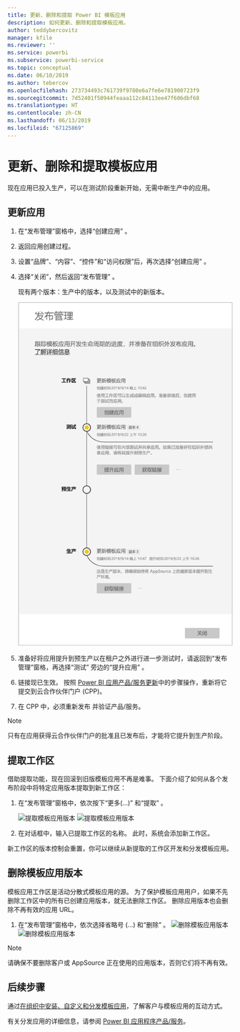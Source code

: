 ```yaml
---
title: 更新、删除和提取 Power BI 模板应用
description: 如何更新、删除和提取模板应用。
author: teddybercovitz
manager: kfile
ms.reviewer: ''
ms.service: powerbi
ms.subservice: powerbi-service
ms.topic: conceptual
ms.date: 06/10/2019
ms.author: tebercov
ms.openlocfilehash: 273734493c761739f9780e6a7fe6e781900723f9
ms.sourcegitcommit: 7d52401f50944feaaa112c84113ee47f606dbf68
ms.translationtype: HT
ms.contentlocale: zh-CN
ms.lasthandoff: 06/13/2019
ms.locfileid: "67125869"
---
```

# <a name="update-delete-and-extract-template-app"></a>更新、删除和提取模板应用

现在应用已投入生产，可以在测试阶段重新开始，无需中断生产中的应用。
## <a name="update-your-app"></a>更新应用


1. 在“发布管理”窗格中，选择“创建应用”   。
2. 返回应用创建过程。
3. 设置“品牌”、“内容”、“控件”和“访问权限”后，再次选择“创建应用”     。
4. 选择“关闭”，然后返回“发布管理”   。

   现有两个版本：生产中的版本，以及测试中的新版本。

    ![两个版本的模板应用](media/service-template-apps-update-extract-delete/power-bi-template-app-update.png)

5. 准备好将应用提升到预生产以在租户之外进行进一步测试时，请返回到“发布管理”窗格，再选择“测试”  旁边的“提升应用”  。
6. 链接现已生效。 按照 [Power BI 应用产品/服务更新](https://docs.microsoft.com/azure/marketplace/cloud-partner-portal/power-bi/cpp-update-existing-offer)中的步骤操作，重新将它提交到云合作伙伴门户 (CPP)。
7. 在 CPP 中，必须重新发布  并验证产品/服务。

>[!NOTE]
>只有在应用获得云合作伙伴门户的批准且已发布后，才能将它提升到生产阶段。

## <a name="extract-workspace"></a>提取工作区
借助提取功能，现在回滚到旧版模板应用不再是难事。 下面介绍了如何从各个发布阶段中将特定应用版本提取到新工作区：

1. 在“发布管理”窗格中，依次按下“更多(...)”  和“提取”  。

    ![提取模板应用版本](media/service-template-apps-update-extract-delete/power-bi-template-app-extract.png) ![提取模板应用版本](media/service-template-apps-update-extract-delete/power-bi-template-app-extract-dialog.png)
2. 在对话框中，输入已提取工作区的名称。 此时，系统会添加新工作区。

新工作区的版本控制会重置，你可以继续从新提取的工作区开发和分发模板应用。

## <a name="delete-template-app-version"></a>删除模板应用版本
模板应用工作区是活动分散式模板应用的源。 为了保护模板应用用户，如果不先删除工作区中的所有已创建应用版本，就无法删除工作区。
删除应用版本也会删除不再有效的应用 URL。

1. 在“发布管理”窗格中，依次选择省略号 (...)  和“删除”  。
 ![删除模板应用版本](media/service-template-apps-update-extract-delete/power-bi-template-app-delete.png)
 ![删除模板应用版本](media/service-template-apps-update-extract-delete/power-bi-template-app-delete-dialog.png)

>[!NOTE]
>请确保不要删除客户或 AppSource  正在使用的应用版本，否则它们将不再有效。

## <a name="next-steps"></a>后续步骤

通过[在组织中安装、自定义和分发模板应用](service-template-apps-install-distribute.md)，了解客户与模板应用的互动方式。

有关分发应用的详细信息，请参阅 [Power BI 应用程序产品/服务](https://docs.microsoft.com/azure/marketplace/cloud-partner-portal/power-bi/cpp-power-bi-offer)。
